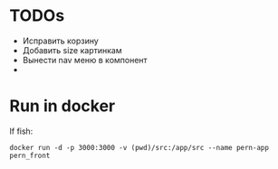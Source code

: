 # TODOs

- Исправить корзину
- Добавить size картинкам
- Вынести nav меню в компонент
- 


# Run in docker

If fish:

```shell 
docker run -d -p 3000:3000 -v (pwd)/src:/app/src --name pern-app pern_front
```